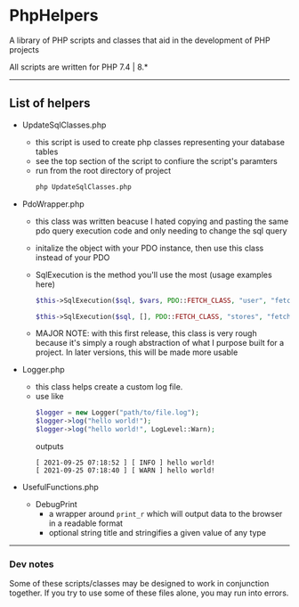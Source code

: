 # PhpHelpers

A library of PHP scripts and classes that aid in the development of PHP projects

All scripts are written for PHP 7.4 | 8.\*

---

## List of helpers

- UpdateSqlClasses.php
  - this script is used to create php classes representing your database tables
  - see the top section of the script to confiure the script's paramters
  - run from the root directory of project
    ```bash
    php UpdateSqlClasses.php
    ```
- PdoWrapper.php

  - this class was written beacuse I hated copying and pasting the same pdo query execution code and only needing to change the sql query
  - initalize the object with your PDO instance, then use this class instead of your PDO
  - SqlExecution is the method you'll use the most (usage examples here)

    ```php
    $this->SqlExecution($sql, $vars, PDO::FETCH_CLASS, "user", "fetch");

    $this->SqlExecution($sql, [], PDO::FETCH_CLASS, "stores", "fetchAll");
    ```

  - MAJOR NOTE: with this first release, this class is very rough because it's simply a rough abstraction of what I purpose built for a project. In later versions, this will be made more usable

- Logger.php
  - this class helps create a custom log file.
  - use like
    ```php
    $logger = new Logger("path/to/file.log");
    $logger->log("hello world!");
    $logger->log("hello world!", LogLevel::Warn);
    ```
    outputs
    ```log
    [ 2021-09-25 07:18:52 ] [ INFO ] hello world!
    [ 2021-09-25 07:18:40 ] [ WARN ] hello world!
    ```
- UsefulFunctions.php
  - DebugPrint
    - a wrapper around `print_r` which will output data to the browser in a readable format
    - optional string title and stringifies a given value of any type

---

### Dev notes

Some of these scripts/classes may be designed to work in conjunction together. If you try to use some of these files alone, you may run into errors.
